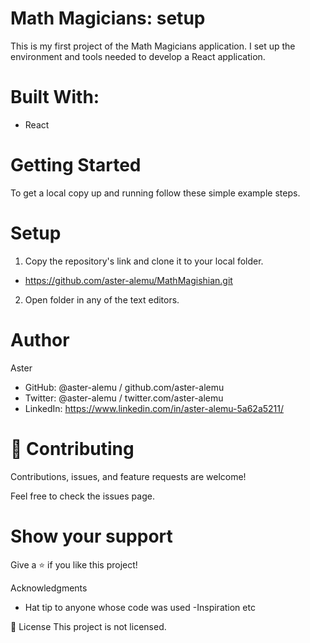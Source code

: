 # Math Magicians: setup

This is my first project of the Math Magicians application. I set up the environment and tools needed to develop a React application.

# Built With: 
- React

# Getting Started

To get a local copy up and running follow these simple example steps.

# Setup

1. Copy the repository's link and clone it to your local folder.
- https://github.com/aster-alemu/MathMagishian.git
2. Open folder in any of the text editors.

# Author

Aster
- GitHub: @aster-alemu / github.com/aster-alemu
- Twitter: @aster-alemu / twitter.com/aster-alemu
- LinkedIn: https://www.linkedin.com/in/aster-alemu-5a62a5211/

# 🤝 Contributing
Contributions, issues, and feature requests are welcome!

Feel free to check the issues page.

# Show your support
Give a ⭐️ if you like this project!

Acknowledgments
- Hat tip to anyone whose code was used
-Inspiration etc

📝 License
This project is not licensed.
